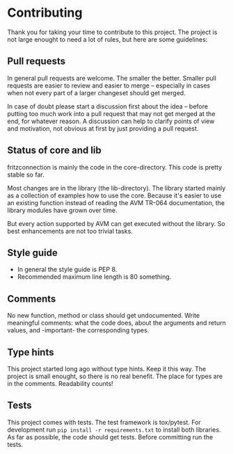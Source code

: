 # Contributing

Thank you for taking your time to contribute to this project.
The project is not large enought to need a lot of rules, but here are some guidelines:


## Pull requests

In general pull requests are welcome. The smaller the better. Smaller pull requests are easier to review and easier to merge – especially in cases when not every part of a larger changeset should get merged.

In case of doubt please start a discussion first about the idea – before putting too much work into a pull request that may not get merged at the end, for whatever reason. A discussion can help to clarify points of view and motivation, not obvious at first by just providing a pull request.


## Status of core and lib

fritzconnection is mainly the code in the core-directory. This code is pretty stable so far.

Most changes are in the library (the lib-directory). The library started mainly as a collection of examples how to use the core. Because it's easier to use an existing function instead of reading the AVM TR-064 documentation, the library modules have grown over time.

But every action supported by AVM can get executed without the library. So best enhancements are not too trivial tasks.


## Style guide

- In general the style guide is PEP 8.
- Recommended maximum line length is 80 something.


## Comments

No new function, method or class should get undocumented. Write meaningful comments: what the code does, about the arguments and return values, and -important- the corresponding types.


## Type hints

This project started long ago without type hints. Keep it this way. The project is small enought, so there is no real benefit. The place for types are in the comments. Readability counts!


## Tests

This project comes with tests. The test framework is tox/pytest. For development run `pip install -r requirements.txt` to install both libraries. As far as possible, the code should get tests. Before committing run the tests.

